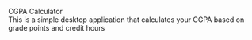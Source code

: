 CGPA Calculator  
This is a simple desktop application
that calculates your CGPA based
on grade points and credit hours
